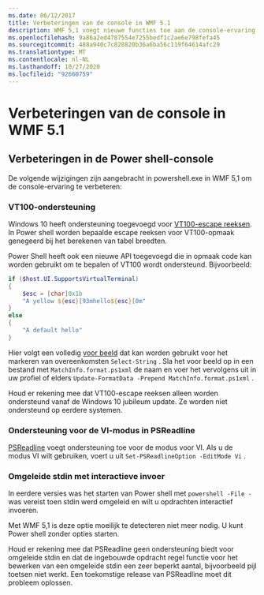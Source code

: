 ```yaml
---
ms.date: 06/12/2017
title: Verbeteringen van de console in WMF 5.1
description: WMF 5,1 voegt nieuwe functies toe aan de console-ervaring voor Windows Power shell 5,1.
ms.openlocfilehash: 9a86a2ed4787554e7255bedf1c2ae6e798fefa45
ms.sourcegitcommit: 488a940c7c828820b36a6ba56c119f64614afc29
ms.translationtype: MT
ms.contentlocale: nl-NL
ms.lasthandoff: 10/27/2020
ms.locfileid: "92660759"
---
```

# <a name="console-improvements-in-wmf-51"></a>Verbeteringen van de console in WMF 5.1

## <a name="powershell-console-improvements"></a>Verbeteringen in de Power shell-console

De volgende wijzigingen zijn aangebracht in powershell.exe in WMF 5,1 om de console-ervaring te verbeteren:

### <a name="vt100-support"></a>VT100-ondersteuning

Windows 10 heeft ondersteuning toegevoegd voor [VT100-escape reeksen](/windows/console/console-virtual-terminal-sequences).
In Power shell worden bepaalde escape reeksen voor VT100-opmaak genegeerd bij het berekenen van tabel breedten.

Power Shell heeft ook een nieuwe API toegevoegd die in opmaak code kan worden gebruikt om te bepalen of VT100 wordt ondersteund. Bijvoorbeeld:

```powershell
if ($host.UI.SupportsVirtualTerminal)
{
    $esc = [char]0x1b
    "A yellow ${esc}[93mhello${esc}[0m"
}
else
{
    "A default hello"
}
```

Hier volgt een volledig [voor beeld](https://gist.github.com/lzybkr/dcb973dccd54900b67783c48083c28f7) dat kan worden gebruikt voor het markeren van overeenkomsten `Select-String` . Sla het voor beeld op in een bestand met `MatchInfo.format.ps1xml` de naam en voer het vervolgens uit in uw profiel of elders `Update-FormatData -Prepend MatchInfo.format.ps1xml` .

Houd er rekening mee dat VT100-escape reeksen alleen worden ondersteund vanaf de Windows 10 jubileum update.
Ze worden niet ondersteund op eerdere systemen.

### <a name="vi-mode-support-in-psreadline"></a>Ondersteuning voor de VI-modus in PSReadline

[PSReadline](https://github.com/PowerShell/PSReadLine) voegt ondersteuning toe voor de modus voor VI. Als u de modus VI wilt gebruiken, voert u uit `Set-PSReadlineOption -EditMode Vi` .

### <a name="redirected-stdin-with-interactive-input"></a>Omgeleide stdin met interactieve invoer

In eerdere versies was het starten van Power shell met `powershell -File -` was vereist toen stdin werd omgeleid en wilt u opdrachten interactief invoeren.

Met WMF 5,1 is deze optie moeilijk te detecteren niet meer nodig. U kunt Power shell zonder opties starten.

Houd er rekening mee dat PSReadline geen ondersteuning biedt voor omgeleide stdin en dat de ingebouwde opdracht regel functie voor het bewerken van een omgeleide stdin een zeer beperkt aantal, bijvoorbeeld pijl toetsen niet werkt. Een toekomstige release van PSReadline moet dit probleem oplossen.
